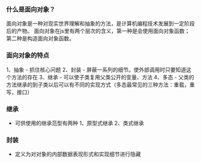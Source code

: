 ### 什么是面向对象？
面向对象是一种对现实世界理解和抽象的方法，是计算机编程技术发展到一定阶段后的产物。
面向对象在js里有两个层次的含义，第一种是会使用面向对象函数；第二种是构造面向对象函数。

### 面向对象的特点
1、抽象 - 抓住核心问题 
2、封装 - 屏蔽一系列的细节。使外部调用时只要知道这个方法的存在
3、继承 - 可以使子类复用父类公开的变量、方法
4、多态 - 父类的方法继承的到子类以后可以有不同的实现方式（多态最常见的三种方法：重载，重写，接口）

### 继承
- 可供使用的继承范型有两种
1、原型式继承
2、类式继承

### 封装
- 定义为对对象的内部数据表现形式和实现细节进行隐藏